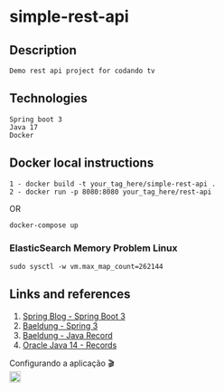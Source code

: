# simple-rest-api

## Description

```
Demo rest api project for codando tv 
```

## Technologies
```
Spring boot 3
Java 17
Docker
```

## Docker local instructions
```
1 - docker build -t your_tag_here/simple-rest-api .
2 - docker run -p 8080:8080 your_tag_here/rest-api
```
OR
```
docker-compose up
```
### ElasticSearch Memory Problem Linux
```
sudo sysctl -w vm.max_map_count=262144
```

## Links and references

1. [Spring Blog - Spring Boot 3](https://spring.io/blog/2022/05/24/preparing-for-spring-boot-3-0)
2. [Baeldung - Spring 3](https://www.baeldung.com/spring-boot-3-spring-6-new)
3. [Baeldung - Java Record](https://www.baeldung.com/java-record-keyword)
4. [Oracle Java 14 - Records](https://docs.oracle.com/en/java/javase/14/language/records.html)

Configurando a aplicação :clapper:\
<a href="https://www.youtube.com/watch?v=Ay2NNsX_O5M"><img src="https://img.shields.io/badge/YouTube-FF0000?style=for-the-badge&logo=youtube&logoColor=white" height="20px"/></a>



